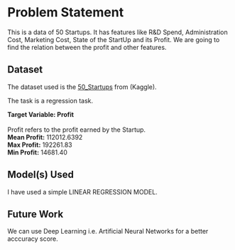 # Problem Statement 
This is a data of 50 Startups. It has features like R&D Spend, Administration Cost, Marketing Cost, State of the StartUp and its Profit.
We are going to find the relation between the profit and other features.

## Dataset

The dataset used is the [50_Startups](https://www.kaggle.com/fernandobordi/50startups) from (Kaggle).

The task is a regression task.

**Target Variable: Profit**
<br>
<br>
Profit refers to the profit earned by the Startup.
<br>
**Mean Profit:** 112012.6392
<br>
**Max Profit:** 192261.83
<br>
**Min Profit:** 14681.40


## Model(s) Used

I have used a simple LINEAR REGRESSION MODEL.

## Future Work
We can use Deep Learning i.e. Artificial Neural Networks for a better acccuracy score.
